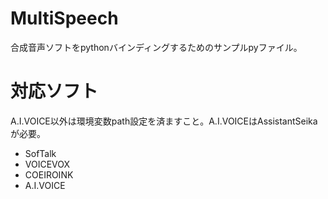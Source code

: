 # MultiSpeech
合成音声ソフトをpythonバインディングするためのサンプルpyファイル。

# 対応ソフト
A.I.VOICE以外は環境変数path設定を済ますこと。A.I.VOICEはAssistantSeikaが必要。

- SofTalk
- VOICEVOX
- COEIROINK
- A.I.VOICE
